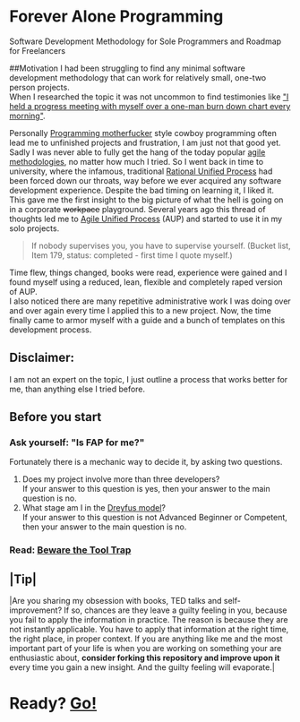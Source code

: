 # Forever Alone Programming
Software Development Methodology for Sole Programmers and Roadmap for Freelancers

##Motivation
I had been struggling to find any minimal software development methodology that can work for relatively small, one-two person projects.  
When I researched the topic it was not uncommon to find testimonies like ["I held a progress meeting with myself over a one-man burn down chart every morning"](http://programmers.stackexchange.com/questions/59713/best-development-methodology-for-one-person).  

Personally [Programming motherfucker](http://programming-motherfucker.com/) style cowboy programming often lead me to unfinished projects and frustration, I am just not that good yet. Sadly I was never able to fully get the hang of the today popular [agile methodologies](https://en.wikipedia.org/wiki/Agile_software_development), no matter how much I tried. So I went back in time to university, where the infamous, traditional [Rational Unified Process](https://en.wikipedia.org/wiki/Rational_Unified_Process) had been forced down our throats, way before we ever acquired any software development experience. Despite the bad timing on learning it, I liked it. This gave me the first insight to the big picture of what the hell is going on in a corporate ~~workpace~~ playground. Several years ago this thread of thoughts led me to [Agile Unified Process](http://www.ambysoft.com/unifiedprocess/agileUP.html) (AUP) and started to use it in my solo projects.  

> If nobody supervises you, you have to supervise yourself. (Bucket list, Item 179, status: completed - first time  I quote myself.)  
  
Time flew, things changed, books were read, experience were gained and I found myself using a reduced, lean, flexible and completely raped version of AUP.  
I also noticed there are many repetitive administrative work I was doing over and over again every time I applied this to a new project. Now, the time finally came to armor myself with a guide and a bunch of templates on this development process.  

## Disclaimer:
I am not an expert on the topic, I just outline a process that works better for me, than anything else I tried before.  

## Before you start

### Ask yourself: "Is FAP for me?"   
Fortunately there is a mechanic way to decide it, by asking two questions.  
1. Does my project involve more than three developers?  
If your answer to this question is yes, then your answer to the main question is no.  
2. What stage am I in the [Dreyfus model](https://github.com/nopara73/ForeverAloneProgramming/wiki/The-Five-Dreyfus-Model-Stages)?  
If your answer to this question is not Advanced Beginner or Competent, then your answer to the main question is no.  

### Read: [Beware the Tool Trap](https://github.com/nopara73/ForeverAloneProgramming/wiki/Beware-the-Tool-Trap)  

|Tip|
---
|Are you sharing my obsession with books, TED talks and self-improvement? If so, chances are they leave a guilty feeling in you, because you fail to apply the information in practice. The reason is because they are not instantly applicable. You have to apply that information at the right time, the right place, in proper context. If you are anything like me and the most important part of your life is when you are working on something your are enthusiastic about, **consider forking this repository and improve upon it** every time you gain a new insight. And the guilty feeling will evaporate.|

# Ready? [Go!](https://github.com/nopara73/ForeverAloneProgramming/wiki)
